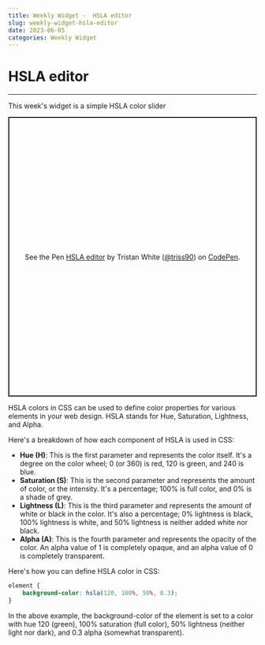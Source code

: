 ```yaml
---
title: Weekly Widget -  HSLA editor
slug: weekly-widget-hsla-editor
date: 2023-06-05
categories: Weekly Widget
---
```


# HSLA editor

<p class='timestamp'><time datetime='05-06-2023'05-06-2023</time></p>
<hr>

This week's widget is a simple HSLA color slider

<p class="codepen" data-height="566.2734375" data-default-tab="result" data-slug-hash="JjbqWKK" data-user="triss90" style="height: 566.2734375px; box-sizing: border-box; display: flex; align-items: center; justify-content: center; border: 2px solid; margin: 1em 0; padding: 1em;">
  <span>See the Pen <a href="https://codepen.io/triss90/pen/JjbqWKK">
  HSLA editor</a> by Tristan  White (<a href="https://codepen.io/triss90">@triss90</a>)
  on <a href="https://codepen.io">CodePen</a>.</span>
</p>
<script async src="https://cpwebassets.codepen.io/assets/embed/ei.js"></script>

HSLA colors in CSS can be used to define color properties for various elements in your web design. HSLA stands for Hue, Saturation, Lightness, and Alpha.

Here's a breakdown of how each component of HSLA is used in CSS:

- **Hue (H)**: This is the first parameter and represents the color itself. It's a degree on the color wheel; 0 (or 360) is red, 120 is green, and 240 is blue.
- **Saturation (S)**: This is the second parameter and represents the amount of color, or the intensity. It's a percentage; 100% is full color, and 0% is a shade of grey.
- **Lightness (L)**: This is the third parameter and represents the amount of white or black in the color. It's also a percentage; 0% lightness is black, 100% lightness is white, and 50% lightness is neither added white nor black.
- **Alpha (A)**: This is the fourth parameter and represents the opacity of the color. An alpha value of 1 is completely opaque, and an alpha value of 0 is completely transparent.

Here's how you can define HSLA color in CSS:

```CSS
element {
    background-color: hsla(120, 100%, 50%, 0.3);
}
```

In the above example, the background-color of the element is set to a color with hue 120 (green), 100% saturation (full color), 50% lightness (neither light nor dark), and 0.3 alpha (somewhat transparent).

